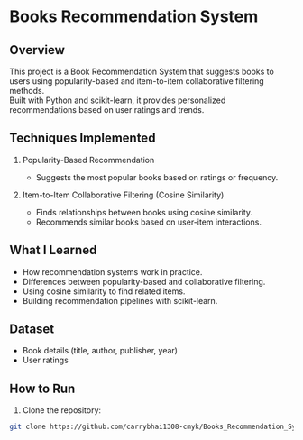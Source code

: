 # Books Recommendation System

## Overview
This project is a Book Recommendation System that suggests books to users using popularity-based and item-to-item collaborative filtering methods.  
Built with Python and scikit-learn, it provides personalized recommendations based on user ratings and trends.

## Techniques Implemented
1. Popularity-Based Recommendation
   - Suggests the most popular books based on ratings or frequency.

2. Item-to-Item Collaborative Filtering (Cosine Similarity)
   - Finds relationships between books using cosine similarity.
   - Recommends similar books based on user-item interactions.

## What I Learned
- How recommendation systems work in practice.
- Differences between popularity-based and collaborative filtering.
- Using cosine similarity to find related items.
- Building recommendation pipelines with scikit-learn.

## Dataset
- Book details (title, author, publisher, year)
- User ratings

## How to Run
1. Clone the repository:
```bash
git clone https://github.com/carrybhai1308-cmyk/Books_Recommendation_System.git
